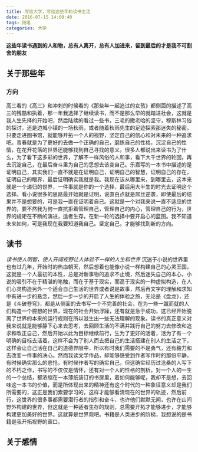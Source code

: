 ```yaml
---
title: 写给大学，写给这些年的读书生活
date: 2016-07-15 14:09:40
tags: 随笔
categories: 大学
---
```

**这些年读书遇到的人和物，总有人离开，总有人加进来，留到最后的才是我不可割舍的朋友**
## 关于那些年
### 方向
高三看的《高三》和冲刺的时候看的《那些年一起追过的女孩》都侧面的描述了高三的残酷和执着，那一年我选择了继续读书，而不是那么早的就踏进社会，这就是我人生先择的开始吧，然后陆续的看过一些书，三毛的撒老哈的坚守，穆斯林习俗的探讨，还是边城小镇的一场秋雨，或者随着秋雨先生的足迹探索那迷失的秘密，只要走进图书馆，就能够开拓一个人的视野，坚定自己的信心和对未来的一种追求吧。青春就是为了更好的去做一个正确的自己，磨练自己的性格，沉淀自己的性情，在花开花落的世界还能够找到自己寻找的意义。很多人都说出来读书为了什么，为了看下这多彩的世界，了解不一样风俗的人和事，看下大千世界的轮回，再去沉淀自己，在最后奋斗里为自己的思想去该变自己。乐嘉写的一本书中描述的是证明自己，其实我们一直不就是在证明自己，证明自己的智慧，证明自己的存在，证明自己的眼界，最后证明确实我就是我。我现在该从哪里来，到哪里去，这本来就是一个递归的世界，一件事就是你的一个选择，最后用大半生的时光去证明这个选择。看小说很多的思路最开始就是证明，说直白点就是屌丝逆袭，即使最后的结果并不是想要的，可是我一直在证明着自己。这就是一个对我来说一直不适应的世界的，要不然我为何一直抗拒着管理自己，管理自己的内心，管理自己的行为，世界的规矩在不断的演进，适者生存，在新一轮的选择中要开启心的蓝图。我不知道未来如何，可是我现在我要知道我自己。坚定自己，才能够找到新的方向。<!--more-->
## 读书
*读书使人明智，使人开阔视野让人体验不一样的人生和世界*
沉迷于小说的世界里也有过几年，开始时的热血朝天，然后想着也能像小说一样构建自己的心灵王国，这就是一个人最初的本性，总是对新事物的追求不止境，然后迷失自己的本心，小说的吸引不在于精湛的笔触，而在于基于现实，而高于现实的一种虚拟构造，在人们心灵构造另外一个适合自己生活的世界或者说是故事，然后再文字的理解和求知中有进一步的悬念，然后一步一步的开启了人生的体验之旅，无论是《盘龙》，还是《斗破苍穹》，都是从侧面的去书写一个不完善的社会，在为一些一蹴而就的人们构造一个臆想的世界，现在的社会开始浮躁，还有就是急于成功，这已经开始脱离了世界的本来的运行规则在所以滋生出一些无法理解的现象。读书的真正意义对我来说就是能够静下心来去思考，去回顾生活的不满并践行自己的努力去修改和追求和改正自己，然后开始以此为目标继续前行，生为了更好的活着，活为了有一个明确的目标去活着，这样不会为了别人而去把自己的生活搭建在别人的生活之下，这样会让自己活在自己的道德界限中，所以有时我们需要的不是勇气，还有毅力和去改变一件事的决心。然而我读文学作品，却能够感受到作者写作时的那份平静，有时候确实那么的悲怆，有时候作者写的确实自己，但这确实经历过沧桑的人写下的不朽之作，书写的不仅仅是情怀，还有对一个人的性格的剖析，对一个人的一生的一个总结，都浓缩在一本薄纸装订的书扉里，着如何能够呢，我却不是想，去回味这一本书的价值，而是所体现出来的精神还有这个时代的一种象征意义却是我们所需要的，这正是我们索要学习的，这样才能够看清现在的世界的轨迹，然后前行，这世界的很多事都需要潜行者的指引和奋斗，也许他们默默无闻，也许在山间野外构建的世界，但这就是一种适者生存的规则，总需要开拓才能够进步，才能够构建更加美好的世界。这就算是世界观吧。书籍是人类进步的阶梯，我想说的是书籍是我开拓视野的窗口。
## 关于感情
